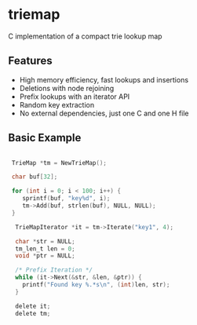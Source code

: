 # triemap

C implementation of a compact trie lookup map

## Features

* High memory efficiency, fast lookups and insertions
* Deletions with node rejoining
* Prefix lookups with an iterator API
* Random key extraction
* No external dependencies, just one C and one H file

## Basic Example
```c

 TrieMap *tm = NewTrieMap();

 char buf[32];

 for (int i = 0; i < 100; i++) {
    sprintf(buf, "key%d", i);
    tm->Add(buf, strlen(buf), NULL, NULL);
 }

  TrieMapIterator *it = tm->Iterate("key1", 4);

  char *str = NULL;
  tm_len_t len = 0;
  void *ptr = NULL;

  /* Prefix Iteration */
  while (it->Next(&str, &len, &ptr)) {
    printf("Found key %.*s\n", (int)len, str);
  }

  delete it;
  delete tm;

  ```

